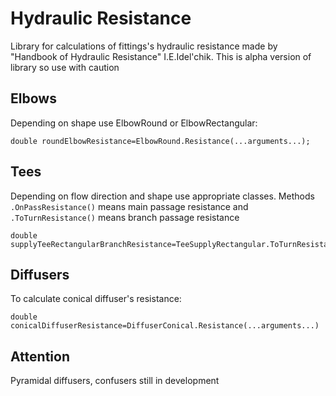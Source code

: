 # Hydraulic Resistance
Library for calculations of fittings's hydraulic resistance made by "Handbook of Hydraulic Resistance" I.E.Idel'chik. This is alpha version of library so use with caution
## Elbows
Depending on shape use ElbowRound or ElbowRectangular:
```
double roundElbowResistance=ElbowRound.Resistance(...arguments...);
```
## Tees
Depending on flow direction and shape use appropriate classes. Methods `.OnPassResistance()` means main passage resistance and `.ToTurnResistance()` means branch passage resistance
```
double supplyTeeRectangularBranchResistance=TeeSupplyRectangular.ToTurnResistance(...arguments...);
```
## Diffusers
To calculate conical diffuser's resistance:
```
double conicalDiffuserResistance=DiffuserConical.Resistance(...arguments...)
```
## Attention
Pyramidal diffusers, confusers still in development
